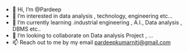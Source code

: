 - 👋 Hi, I’m @Pardeep
- 👀 I’m interested in data analysis , technology, engineering etc...
- 🌱 I’m currently learning .industrial engineering , A.I., Data analysis , DBMS etc..
- 💞️ I’m looking to collaborate on Data analysis Project , ...
- 📫 Reach out to me by my email pardeepkumarnitj@gmail.com

<!---
Pardeep/Pardeep is a ✨ special ✨ repository because its `README.md` (this file) appears on your GitHub profile.
You can click the Preview link to take a look at your changes.
--->

